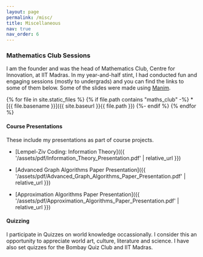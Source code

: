 ```yaml
---
layout: page
permalink: /misc/
title: Miscellaneous
nav: true
nav_order: 6
---
```


<!-- {% include video.html path="assets/video/pexels-engin-akyurt-6069112-960x540-30fps.mp4" class="img-fluid rounded z-depth-1" controls=true %}

{% include video.html path="assets/video/pexels-engin-akyurt-6069112-960x540-30fps.mp4" class="img-fluid rounded z-depth-1" controls=true %}

{% include video.html path="assets/video/pexels-engin-akyurt-6069112-960x540-30fps.mp4" class="img-fluid rounded z-depth-1" controls=true %} -->

<!-- {% include video.html path="assets/maths_club/7 Bridges of Konigsberg.mp4" class="img-fluid rounded z-depth-1" controls=true %} -->

### Mathematics Club Sessions

I am the founder and was the head of Mathematics Club, Centre for Innovation, at IIT Madras. In my year-and-half stint, I had conducted fun and engaging sessions (mostly to undergrads) and you can find the links to some of them below. Some of the slides were made using [Manim](https://www.manim.community/).

{% for file in site.static_files %}
  {% if file.path contains "maths_club" -%}
     * [{{ file.basename }}]({{ site.baseurl }}{{ file.path }})
  {%- endif %}
{% endfor %}

#### Course Presentations

These include my presentations as part of course projects.

* [Lempel-Ziv Coding: Information Theory]({{ '/assets/pdf/Information_Theory_Presentation.pdf' | relative_url }})

* [Advanced Graph Algorithms Paper Presentation]({{ '/assets/pdf/Advanced_Graph_Algorithms_Paper_Presentation.pdf' | relative_url }})

* [Approximation Algorithms Paper Presentation]({{ '/assets/pdf/Approximation_Algorithms_Paper_Presentation.pdf' | relative_url }})

#### Quizzing

I participate in Quizzes on world knowledge occassionally. I consider this an opportunity to appreciate world art, culture, literature and science. I have also set quizzes for the Bombay Quiz Club and IIT Madras.